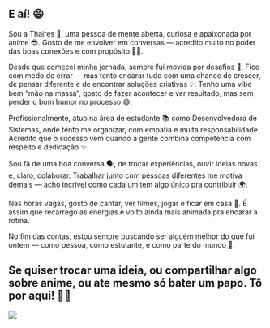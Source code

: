 ## E aí! 😄
Sou a Thaires 👋, uma pessoa de mente aberta, curiosa e apaixonada por anime 😎. Gosto de me envolver em conversas — acredito muito no poder das boas conexões e com propósito 🤝✨.

Desde que comecei minha jornada, sempre fui movida por desafios 💪. Fico com medo de errar — mas tento encarar tudo com uma chance de crescer, de pensar diferente e de encontrar soluções criativas 💡. Tenho uma vibe bem “mão na massa”, gosto de fazer acontecer e ver resultado, mas sem perder o bom humor no processo 😄.

Profissionalmente, atuo na área de estudante 📚 como Desenvolvedora de Sistemas, onde tento me organizar, com empatia e muita responsabilidade. Acredito que o sucesso vem quando a gente combina competência com respeito e dedicação ✨.

Sou fã de uma boa conversa 🗣️, de trocar experiências, ouvir ideias novas e, claro, colaborar. Trabalhar junto com pessoas diferentes me motiva demais — acho incrível como cada um tem algo único pra contribuir 🌍.

Nas horas vagas, gosto de cantar, ver filmes, jogar e ficar em casa 🎀. É assim que recarrego as energias e volto ainda mais animada pra encarar a rotina.

No fim das contas, estou sempre buscando ser alguém melhor do que fui ontem — como pessoa, como estutante, e como parte do mundo 🌱.

## Se quiser trocar uma ideia, ou compartilhar algo sobre anime, ou ate mesmo só bater um papo. Tô por aqui! 📩😊
<img src="https://tenor.com/pt-BR/view/happy-mushi-happy-muichiro-muichiro-happy-demon-slayer-happy-happy-demon-slayer-gif-13613595104540193670.gif" style="display: block; margin-left: auto; margin-right: auto;"/> 
<!---
Thairessousa24/Thairessousa24 is a ✨ special ✨ repository because its `README.md` (this file) appears on your GitHub profile.
You can click the Preview link to take a look at your changes.
--->
